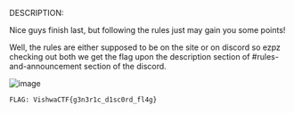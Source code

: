 DESCRIPTION:

Nice guys finish last, but following the rules just may gain you some points!

Well, the rules are either supposed to be on the site or on discord so ezpz checking out both we get the flag upon the description section of #rules-and-announcement section of the discord.

![image](https://user-images.githubusercontent.com/76834257/229901271-d1e17ff9-7ab8-4a33-a044-3383fbc60604.png)

```FLAG: VishwaCTF{g3n3r1c_d1sc0rd_fl4g}```
